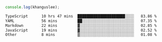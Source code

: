 ```js
console.log(khanguslee);
```

<!--START_SECTION:waka-->

```txt
TypeScript      10 hrs 47 mins  █████████████████████░░░░   83.86 %
YAML            56 mins         ██░░░░░░░░░░░░░░░░░░░░░░░   07.35 %
Markdown        22 mins         ▓░░░░░░░░░░░░░░░░░░░░░░░░   02.85 %
JavaScript      19 mins         ▓░░░░░░░░░░░░░░░░░░░░░░░░   02.52 %
Other           8 mins          ▒░░░░░░░░░░░░░░░░░░░░░░░░   01.08 %
```

<!--END_SECTION:waka-->

<!--
**khanguslee/khanguslee** is a ✨ _special_ ✨ repository because its `README.md` (this file) appears on your GitHub profile.

Here are some ideas to get you started:

- 🔭 I’m currently working on ...
- 🌱 I’m currently learning ...
- 👯 I’m looking to collaborate on ...
- 🤔 I’m looking for help with ...
- 💬 Ask me about ...
- 📫 How to reach me: ...
- 😄 Pronouns: ...
- ⚡ Fun fact: ...
-->
